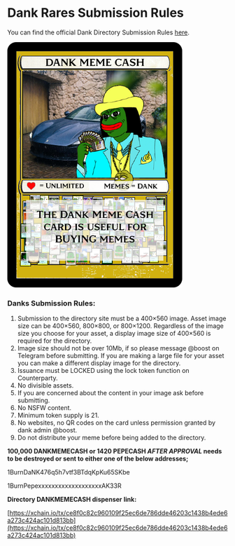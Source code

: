 # Dank Rares Submission Rules

You can find the official Dank Directory Submission Rules [here](http://www.dankdirectory.io/submissions/).

![DANKMEMECASH](../.gitbook/assets/DANKMEMECASH.png)

### Danks Submission Rules:

1. Submission to the directory site must be a 400×560 image. Asset image size can be 400×560, 800×800, or 800×1200. Regardless of the image size you choose for your asset, a display image size of 400×560 is required for the directory.
2. Image size should not be over 10Mb, if so please message @boost on Telegram before submitting. If you are making a large file for your asset you can make a different display image for the directory.
3. Issuance must be LOCKED using the lock token function on Counterparty.
4. No divisible assets.
5. If you are concerned about the content in your image ask before submitting.
6. No NSFW content.
7. Minimum token supply is 21.
8. No websites, no QR codes on the card unless permission granted by dank admin @boost.
9. Do not distribute your meme before being added to the directory.

**100,000 DANKMEMECASH or 1420 PEPECASH **_**AFTER APPROVAL**_** needs to be destroyed or sent to either one of the below addresses;**&#x20;

1BurnDaNK476q5h7vtf3BTdqKpKu65SKbe

1BurnPepexxxxxxxxxxxxxxxxxxxAK33R



**Directory DANKMEMECASH dispenser** **link:**

[https://xchain.io/tx/ce8f0c82c960109f25ec6de786dde46203c1438b4ede6a273c424ac101d813bb](https://xchain.io/tx/ce8f0c82c960109f25ec6de786dde46203c1438b4ede6a273c424ac101d813bb)
